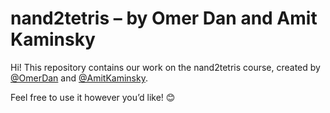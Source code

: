 # nand2tetris – by Omer Dan and Amit Kaminsky

Hi! This repository contains our work on the nand2tetris course, created by [@OmerDan](https://github.com/omer-dan) and [@AmitKaminsky](https://github.com/AmitKaminsky).

Feel free to use it however you’d like! 😊
